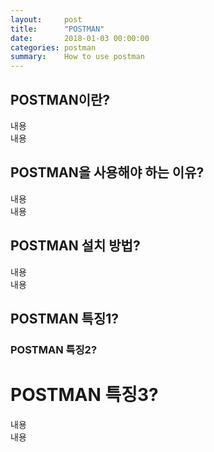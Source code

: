 ```yaml
---
layout:     post
title:      "POSTMAN"
date:       2018-01-03 00:00:00
categories: postman
summary:    How to use postman
---
```


## POSTMAN이란?

내용<br>
내용

## POSTMAN을 사용해야 하는 이유?

내용<br>
내용

## POSTMAN 설치 방법?

내용<br>
내용

## POSTMAN 특징1?
### POSTMAN 특징2?
# POSTMAN 특징3?
내용<br>
내용